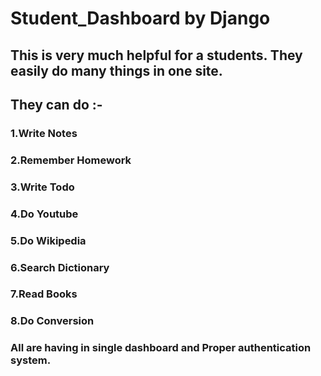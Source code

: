 # Student_Dashboard by Django
## This is very much helpful for a students. They easily do many things in one site.
## They can do :-
### 1.Write Notes
### 2.Remember Homework
### 3.Write Todo
### 4.Do Youtube
### 5.Do Wikipedia
### 6.Search Dictionary
### 7.Read Books
### 8.Do Conversion

### All are having in single dashboard and Proper authentication system.
